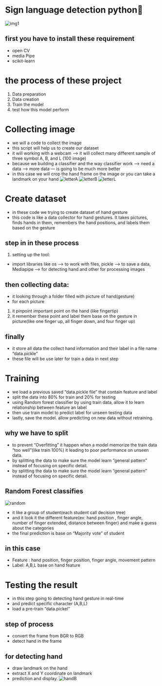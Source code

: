# Sign language detection python🐍
![img1](https://github.com/yihadd/sign-language-detector-python/assets/141911690/08c02fe1-d98b-498f-a768-c86b47c7e2ce)
## first you have to install these requirement
- open CV
- media Pipe
- scikit-learn

# the process of these project

1. Data preparation 
2. Data creation 
3. Train the model
4. test how this model perform

# Collecting image
- we will a code to collect the image
- this script will help us to create our dataset
- it will working with a webcam —> it will collect many different sample of three symbol A, B, and L (100 image)
- because we building a classifier and the way classifier work   —> need a data —> more data — is going to be much more better
- in this case we will crop the hand frame on the image or you can take a landmark on your hand
![letterA](https://github.com/yihadd/sign-language-detector-python/assets/141911690/747d5c94-e0e5-4647-bd42-a59d893dcd2b)
![letterB](https://github.com/yihadd/sign-language-detector-python/assets/141911690/3ba5087e-32fe-4523-97c6-1746f25712ea)
![letterL](https://github.com/yihadd/sign-language-detector-python/assets/141911690/b846ef0e-3d12-4835-95ca-9c96c6a8be6c)

# Create dataset
- in these code we trying to create dataset of hand gesture
- this code is like a data collector for hand gestures. It takes pictures, finds hands in them, remembers the hand positions, and labels them based on the gesture

## step in in these process

1. setting up the tool:
- import libraries like os —> to work with files, pickle —> to save a data, Mediapipe —> for detecting hand and other for processing images

## then collecting data:

- it looking through a folder filled with picture of hand(gesture)
- for each picture
1. it pinpoint important point on the hand (like fingertip)
2. it remember these point and label them base on the gesture in picture(like one finger up, all finger down, and four finger up)

## finally 

- it store all data the collect hand information and their label in a file name “data.pickle”
- these file will be use later for train a data in next step

# Training 
- we load a previous saved “data.pickle file” that contain feature and label
- split the data into 80% for train and 20% for testing
- using Random forest classifier by using train data, allow it to learn relationship between feature an label
- then use train model to predict label for unseen testing data
- lastly, save the model. allow predicting on new data without retraining.
## why we have to split
- to prevent “Overfitting” it happen when a model memorize the train data “too well”(like train 100%) it leading to poor performance on unseen data.
- by splitting the data to make sure the model learn “general pattern” instead of focusing on specific detail.
- by splitting the data to make sure the model learn “general pattern” instead of focusing on specific detail.
## Random Forest classifies
![random](https://github.com/yihadd/sign-language-detector-python/assets/141911690/4605598a-2c68-4523-b9c2-49070d8316bb)
- it like a group of student(each student call decision tree)
- and it look it the different feature(ex: hand position , finger angle, number of finger extended, distance between finger) and make a guess about the categories
- the final prediction is base on “Majority vote” of student

## in this case 

- Feature : hand position, finger position, finger angle, movement pattern
- Label: A,B,L base on hand feature

# Testing the result

- in this step going to detecting hand gesture in real-time
- and predict specific character (A,B,L)
- load a pre-train “data.pickel”

## step of process

- convert the frame from BGR to RGB
- detect hand in the frame

## for detecting hand 

- draw landmark on the hand
- extract X and Y coordinate on landmark
- prediction and display.
  ![handB](https://github.com/yihadd/sign-language-detector-python/assets/141911690/0296b912-d4c0-47dc-8a65-562be1009888)

